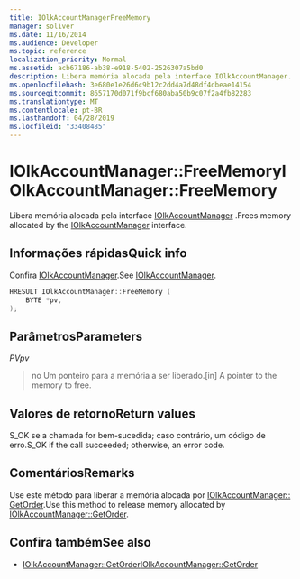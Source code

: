 ```yaml
---
title: IOlkAccountManagerFreeMemory
manager: soliver
ms.date: 11/16/2014
ms.audience: Developer
ms.topic: reference
localization_priority: Normal
ms.assetid: acb67186-ab38-e918-5402-2526307a5bd0
description: Libera memória alocada pela interface IOlkAccountManager.
ms.openlocfilehash: 3e680e1e26d6c9b12c2dd4a7d48df4dbeae14154
ms.sourcegitcommit: 8657170d071f9bcf680aba50b9c07f2a4fb82283
ms.translationtype: MT
ms.contentlocale: pt-BR
ms.lasthandoff: 04/28/2019
ms.locfileid: "33408485"
---
```

# <a name="iolkaccountmanagerfreememory"></a><span data-ttu-id="ef586-103">IOlkAccountManager::FreeMemory</span><span class="sxs-lookup"><span data-stu-id="ef586-103">IOlkAccountManager::FreeMemory</span></span>

<span data-ttu-id="ef586-104">Libera memória alocada pela interface [IOlkAccountManager](iolkaccountmanager.md) .</span><span class="sxs-lookup"><span data-stu-id="ef586-104">Frees memory allocated by the [IOlkAccountManager](iolkaccountmanager.md) interface.</span></span> 
  
## <a name="quick-info"></a><span data-ttu-id="ef586-105">Informações rápidas</span><span class="sxs-lookup"><span data-stu-id="ef586-105">Quick info</span></span>

<span data-ttu-id="ef586-106">Confira [IOlkAccountManager](iolkaccountmanager.md).</span><span class="sxs-lookup"><span data-stu-id="ef586-106">See [IOlkAccountManager](iolkaccountmanager.md).</span></span>
  
```cpp
HRESULT IOlkAccountManager::FreeMemory (  
    BYTE *pv, 
);
```

## <a name="parameters"></a><span data-ttu-id="ef586-107">Parâmetros</span><span class="sxs-lookup"><span data-stu-id="ef586-107">Parameters</span></span>

<span data-ttu-id="ef586-108">_PV_</span><span class="sxs-lookup"><span data-stu-id="ef586-108">_pv_</span></span>
  
> <span data-ttu-id="ef586-109">no Um ponteiro para a memória a ser liberado.</span><span class="sxs-lookup"><span data-stu-id="ef586-109">[in] A pointer to the memory to free.</span></span>
    
## <a name="return-values"></a><span data-ttu-id="ef586-110">Valores de retorno</span><span class="sxs-lookup"><span data-stu-id="ef586-110">Return values</span></span>

<span data-ttu-id="ef586-111">S_OK se a chamada for bem-sucedida; caso contrário, um código de erro.</span><span class="sxs-lookup"><span data-stu-id="ef586-111">S_OK if the call succeeded; otherwise, an error code.</span></span>
  
## <a name="remarks"></a><span data-ttu-id="ef586-112">Comentários</span><span class="sxs-lookup"><span data-stu-id="ef586-112">Remarks</span></span>

<span data-ttu-id="ef586-113">Use este método para liberar a memória alocada por [IOlkAccountManager:: GetOrder](iolkaccountmanager-getorder.md).</span><span class="sxs-lookup"><span data-stu-id="ef586-113">Use this method to release memory allocated by [IOlkAccountManager::GetOrder](iolkaccountmanager-getorder.md).</span></span>
  
## <a name="see-also"></a><span data-ttu-id="ef586-114">Confira também</span><span class="sxs-lookup"><span data-stu-id="ef586-114">See also</span></span>

- [<span data-ttu-id="ef586-115">IOlkAccountManager::GetOrder</span><span class="sxs-lookup"><span data-stu-id="ef586-115">IOlkAccountManager::GetOrder</span></span>](iolkaccountmanager-getorder.md)

